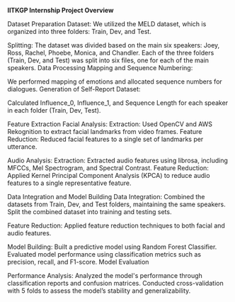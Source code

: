 **IITKGP Internship Project Overview**

Dataset Preparation
Dataset:
We utilized the MELD dataset, which is organized into three folders: Train, Dev, and Test.

Splitting:
The dataset was divided based on the main six speakers: Joey, Ross, Rachel, Phoebe, Monica, and Chandler.
Each of the three folders (Train, Dev, and Test) was split into six files, one for each of the main speakers.
Data Processing
Mapping and Sequence Numbering:

We performed mapping of emotions and allocated sequence numbers for dialogues.
Generation of Self-Report Dataset:

Calculated Influence_0, Influence_1, and Sequence Length for each speaker in each folder (Train, Dev, Test).

Feature Extraction
Facial Analysis:
Extraction: Used OpenCV and AWS Rekognition to extract facial landmarks from video frames.
Feature Reduction: Reduced facial features to a single set of landmarks per utterance.

Audio Analysis:
Extraction: Extracted audio features using librosa, including MFCCs, Mel Spectrogram, and Spectral Contrast.
Feature Reduction: Applied Kernel Principal Component Analysis (KPCA) to reduce audio features to a single representative feature.

Data Integration and Model Building
Data Integration:
Combined the datasets from Train, Dev, and Test folders, maintaining the same speakers.
Split the combined dataset into training and testing sets.

Feature Reduction:
Applied feature reduction techniques to both facial and audio features.

Model Building:
Built a predictive model using Random Forest Classifier.
Evaluated model performance using classification metrics such as precision, recall, and F1-score.
Model Evaluation

Performance Analysis:
Analyzed the model's performance through classification reports and confusion matrices.
Conducted cross-validation with 5 folds to assess the model’s stability and generalizability.
